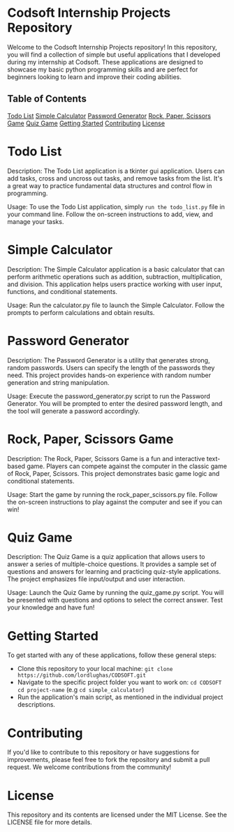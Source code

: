 # Codsoft Internship Projects Repository
Welcome to the Codsoft Internship Projects repository! In this repository, you will find a collection of simple but useful applications that I developed during my internship at Codsoft. These applications are designed to showcase my basic python programming skills and are perfect for beginners looking to learn and improve their coding abilities.

## Table of Contents
[Todo List](#Todo-List)
[Simple Calculator](#Simple-Calculator)
[Password Generator](#Password-Generator)
[Rock, Paper, Scissors Game](#Rock,-Papar,-Scissors-Game)
[Quiz Game](#Quiz-Game)
[Getting Started](#Getting-Started)
[Contributing](#Contributing)
[License](#License)


# Todo List
Description: The Todo List application is a tkinter gui application. Users can add tasks, cross and uncross out tasks, and remove tasks from the list. It's a great way to practice fundamental data structures and control flow in programming.

Usage: To use the Todo List application, simply `run the todo_list.py` file in your command line. Follow the on-screen instructions to add, view, and manage your tasks.

# Simple Calculator
Description: The Simple Calculator application is a basic calculator that can perform arithmetic operations such as addition, subtraction, multiplication, and division. This application helps users practice working with user input, functions, and conditional statements.

Usage: Run the calculator.py file to launch the Simple Calculator. Follow the prompts to perform calculations and obtain results.

# Password Generator
Description: The Password Generator is a utility that generates strong, random passwords. Users can specify the length of the passwords they need. This project provides hands-on experience with random number generation and string manipulation.

Usage: Execute the password_generator.py script to run the Password Generator. You will be prompted to enter the desired password length, and the tool will generate a password accordingly.

# Rock, Paper, Scissors Game
Description: The Rock, Paper, Scissors Game is a fun and interactive text-based game. Players can compete against the computer in the classic game of Rock, Paper, Scissors. This project demonstrates basic game logic and conditional statements.

Usage: Start the game by running the rock_paper_scissors.py file. Follow the on-screen instructions to play against the computer and see if you can win!

# Quiz Game
Description: The Quiz Game is a quiz application that allows users to answer a series of multiple-choice questions. It provides a sample set of questions and answers for learning and practicing quiz-style applications. The project emphasizes file input/output and user interaction.

Usage: Launch the Quiz Game by running the quiz_game.py script. You will be presented with questions and options to select the correct answer. Test your knowledge and have fun!

# Getting Started
To get started with any of these applications, follow these general steps:

* Clone this repository to your local machine:
  `git clone https://github.com/lordlughas/CODSOFT.git`
* Navigate to the specific project folder you want to work on:
  `cd CODSOFT`
  `cd project-name` (e.g `cd simple_calculator`)
* Run the application's main script, as mentioned in the individual project descriptions.

# Contributing
If you'd like to contribute to this repository or have suggestions for improvements, please feel free to fork the repository and submit a pull request. We welcome contributions from the community!

# License
This repository and its contents are licensed under the MIT License. See the LICENSE file for more details.
